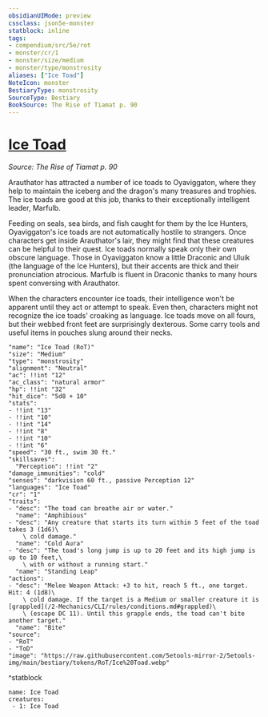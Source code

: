 ```yaml
---
obsidianUIMode: preview
cssclass: json5e-monster
statblock: inline
tags:
- compendium/src/5e/rot
- monster/cr/1
- monster/size/medium
- monster/type/monstrosity
aliases: ["Ice Toad"]
NoteIcon: monster
BestiaryType: monstrosity
SourceType: Bestiary
BookSource: The Rise of Tiamat p. 90
---
```

# [Ice Toad](2-Mechanics\CLI\bestiary\monstrosity/ice-toad-rot.md)
*Source: The Rise of Tiamat p. 90*  

Arauthator has attracted a number of ice toads to Oyaviggaton, where they help to maintain the iceberg and the dragon's many treasures and trophies. The ice toads are good at this job, thanks to their exceptionally intelligent leader, Marfulb.

Feeding on seals, sea birds, and fish caught for them by the Ice Hunters, Oyaviggaton's ice toads are not automatically hostile to strangers. Once characters get inside Arauthator's lair, they might find that these creatures can be helpful to their quest. Ice toads normally speak only their own obscure language. Those in Oyaviggaton know a little Draconic and Uluik (the language of the Ice Hunters), but their accents are thick and their pronunciation atrocious. Marfulb is fluent in Draconic thanks to many hours spent conversing with Arauthator.

When the characters encounter ice toads, their intelligence won't be apparent until they act or attempt to speak. Even then, characters might not recognize the ice toads' croaking as language. Ice toads move on all fours, but their webbed front feet are surprisingly dexterous. Some carry tools and useful items in pouches slung around their necks.

```statblock
"name": "Ice Toad (RoT)"
"size": "Medium"
"type": "monstrosity"
"alignment": "Neutral"
"ac": !!int "12"
"ac_class": "natural armor"
"hp": !!int "32"
"hit_dice": "5d8 + 10"
"stats":
- !!int "13"
- !!int "10"
- !!int "14"
- !!int "8"
- !!int "10"
- !!int "6"
"speed": "30 ft., swim 30 ft."
"skillsaves":
  "Perception": !!int "2"
"damage_immunities": "cold"
"senses": "darkvision 60 ft., passive Perception 12"
"languages": "Ice Toad"
"cr": "1"
"traits":
- "desc": "The toad can breathe air or water."
  "name": "Amphibious"
- "desc": "Any creature that starts its turn within 5 feet of the toad takes 3 (1d6)\
    \ cold damage."
  "name": "Cold Aura"
- "desc": "The toad's long jump is up to 20 feet and its high jump is up to 10 feet,\
    \ with or without a running start."
  "name": "Standing Leap"
"actions":
- "desc": "Melee Weapon Attack: +3 to hit, reach 5 ft., one target. Hit: 4 (1d8)\
    \ cold damage. If the target is a Medium or smaller creature it is [grappled](/2-Mechanics/CLI/rules/conditions.md#grappled)\
    \ (escape DC 11). Until this grapple ends, the toad can't bite another target."
  "name": "Bite"
"source":
- "RoT"
- "ToD"
"image": "https://raw.githubusercontent.com/5etools-mirror-2/5etools-img/main/bestiary/tokens/RoT/Ice%20Toad.webp"
```
^statblock

```encounter-table
name: Ice Toad
creatures:
 - 1: Ice Toad
```